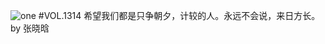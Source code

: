 ![one](http://image.wufazhuce.com/FvNxKYBRhf8zhcdA3mCtiRD8Vs3q)
#VOL.1314
希望我们都是只争朝夕，计较的人。永远不会说，来日方长。by 张晓晗
